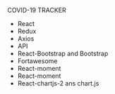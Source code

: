 COVID-19 TRACKER




<ul>
    <li>React</li>
    <li>Redux</li>
    <li>Axios</li>
    <li>API</li>
    <li>React-Bootstrap and Bootstrap</li>
    <li>Fortawesome</li>
    <li>React-moment</li>
    <li>React-moment</li>
    <li>React-chartjs-2 ans chart.js</li>
</ul>